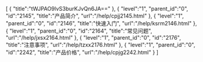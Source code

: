 [
	{
		"title":"tWJPAO9lvS3burKJvQn6JA=="
	},
	{
		"level":"1",
		"parent_id":"0",
		"id":"2145",
		"title":"产品简介",
		"url":"/help/cpjj2145.html"
	},
	{
		"level":"1",
		"parent_id":"0",
		"id":"2146",
		"title":"快速入门",
		"url":"/help/ksrm2146.html"
	},
	{
		"level":"1",
		"parent_id":"0",
		"id":"2164",
		"title":"常见问题",
		"url":"/help/jxsx2164.html"
	},
	{
		"level":"1",
		"parent_id":"0",
		"id":"2176",
		"title":"注意事项",
		"url":"/help/tzxx2176.html"
	},
	{
		"level":"1",
		"parent_id":"0",
		"id":"2242",
		"title":"产品价格",
		"url":"/help/cpjg2242.html"
	}
]